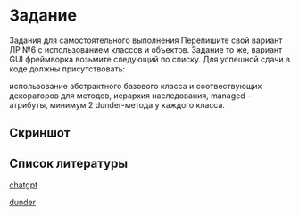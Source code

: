 # Задание
Задания для самостоятельного выполнения
Перепишите свой вариант ЛР №6 с использованием классов и объектов. Задание то же, вариант GUI фреймворка возьмите следующий по списку. Для успешной сдачи в коде должны присутствовать:

использование абстрактного базового класса и соотвествующих декораторов для методов,
иерархия наследования,
managed - атрибуты,
минимум 2 dunder-метода у каждого класса.


## Скриншот


## Список литературы
[chatgpt](https://chatgpt.com/?)

[dunder](https://tproger.ru/articles/dunder-metody-zachem-oni-nuzhny-i-chto-mogut)

